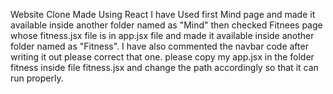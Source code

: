 Website Clone Made Using React
I have Used first Mind page and made it available inside another folder named as "Mind" then checked Fitnees page whose fitness.jsx file is in app.jsx file and made it available inside another folder named as "Fitness".
I have also commented the navbar code after writing it out please correct that one.
please copy my app.jsx in the folder fitness inside file fitness.jsx and change the path accordingly so that it can run properly.